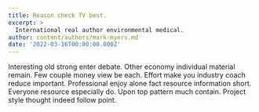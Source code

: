 ```yaml
---
title: Reason check TV best.
excerpt: >
  International real author environmental medical.
author: content/authors/mark-myers.md
date: '2022-03-16T00:00:00.000Z'
---
```

Interesting old strong enter debate. Other economy individual material remain. Few couple money view be each. Effort make you industry coach reduce important. Professional enjoy alone fact resource information short. Everyone resource especially do. Upon top pattern much contain. Project style thought indeed follow point.
